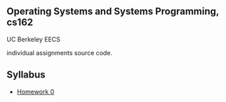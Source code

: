 ## Operating Systems and Systems Programming, cs162

UC Berkeley EECS

individual assignments source code.

## Syllabus

* [Homework 0](hw0/README.MD)